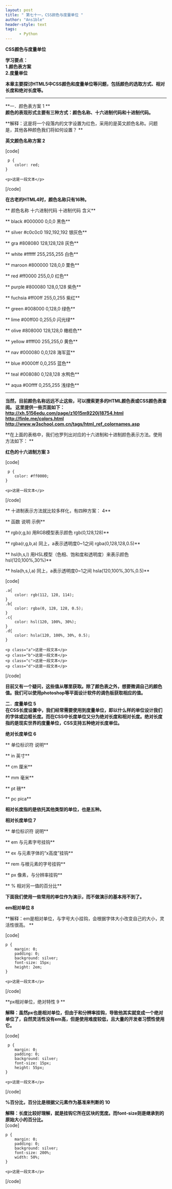 ```yaml
---
layout: post
title: " 第七十一，CSS颜色与度量单位 "
author: "Ans1ble"
header-style: text
tags:
      - Python
---
```


**CSS颜色与度量单位**



**学习要点：**  
 **1.颜色表方案**  
 **2.度量单位**

**本章主要探讨HTML5中CSS颜色和度量单位等问题，包括颜色的选取方式、相对长度和绝对长度等。**

** **



**一．颜色表方案 1 **  
**颜色的表现形式主要有三种方式：颜色名称、十六进制代码和十进制代码。**

**解释：这是将一个段落内的文字设置为红色，采用的是英文颜色名称。问题是，其他各种颜色我们将如何设置？  **

****英文颜色名称方案 2****

[code]

     p {
        color: red;
    }
    
    <p>这是一段文本</p>
[/code]



**在古老的HTML4时，颜色名称只有16种。**

**  颜色名称            十六进制代码             十进制代码               含义**

**           black             #000000                0,0,0
黑色**

**           silver                   #c0c0c0                 192,192,192
银灰色**

**            gra               #808080          128,128,128          灰色**

**           white            #ffffff          255,255,255           白色**

**           maroon           #800000            128,0,0             栗色**

**            red            #ff0000           255,0,0              红色**

**           purple            #800080                128,0,128
紫色**

**          fuchsia           #ff00ff           255,0,255             紫红**

**           green            #008000            0,128,0                绿色**

**            lime              #00ff00             0,255,0           闪光绿**

**           olive               #808000                128,128,0
橄榄色**

**           yellow                 #ffff00               255,255,0
黄色**

**            nav              #000080                 0,0,128
海军蓝**

**            blue              #0000ff            0,0,255                蓝色**

**            teal              #008080           0,128,128            水鸭色**

**            aqua            #00ffff               0,255,255            浅绿色**

** **

**当然，目前颜色名称远远不止这些，可以搜索更多的HTML颜色表或CSS颜色表查阅。 这里提供一些页面如下：**  
 **http://xh.5156edu.com/page/z1015m9220j18754.html**  
 **http://finle.me/colors.html**  
 **http://www.w3school.com.cn/tags/html_ref_colornames.asp**



**在上面的表格中，我们也罗列出对应的十六进制和十进制颜色表示方法。使用方法如下：  **

**红色的十六进制方案 3**

[code]

     p {
        color: #ff0000;
    }
    
    <p>这是一段文本</p>
[/code]



**  十进制表示方法就比较多样化，有四种方案： 4**

**            函数                   说明                        示例**

**        rgb(r,g,b)        用RGB模型表示颜色                    rgb(0,128,128)**

**       rgba(r,g,b,a)    同上，a表示透明度0~1之间           rgba(0,128,128,0.5)**

**         hsl(h,s,l)              用HSL模型（色相、饱和度和透明度）来表示颜色
hsl(120,100%,30%)**

**       hsla(h,s,l,a)     同上，a表示透明度0~1之间  hsla(120,100%,30%,0.5)**

[code]

    .a{
        color: rgb(112, 128, 114);
    }
    .b{
        color: rgba(0, 128, 128, 0.5);
    }
    .c{
        color: hsl(120, 100%, 30%);
    }
    .d{
        color: hsla(120, 100%, 30%, 0.5);
    }
    
    <p class="a">这是一段文本</p>
    <p class="b">这是一段文本</p>
    <p class="c">这是一段文本</p>
    <p class="d">这是一段文本</p>
[/code]

**目前又有一个疑问，这些值从哪里获取。除了颜色表之外，想要微调自己的颜色值。我们可以使用photoshop等平面设计软件的调色板获取相应的值。**



**二．度量单位 5**  
**在CSS长度设置中，我们经常需要使用到度量单位，即以什么样的单位设计我们的字体或边框长度。而在CSS中长度单位又分为绝对长度和相对长度。绝对长度指的是现实世界的度量单位，CSS支持五种绝对长度单位。**



**绝对长度单位 6**

**                  单位标识符                       说明**

**                      in                               英寸**

**                      cm                              厘米**

**                      mm                             毫米**

**                      pt                               磅**

**                      pc                              pica**



**相对长度指的是依托其他类型的单位，也是五种。**

**相对长度单位 7**

**                  单位标识符                                 说明**

**                      em                           与元素字号挂钩**

**                      ex                      与元素字体的“x高度”挂钩**

**                     rem                          与根元素的字号挂钩**

**                      px                           像素，与分辨率挂钩**

**                      %                                 相对另一值的百分比**



**下面我们使用一些常用的单位作为演示，而不做演示的基本用不到了。**



**em相对单位 8**

**解释：em是相对单位，与字号大小挂钩，会根据字体大小改变自己的大小，灵活性很高。  **

[code]

    p {
        margin: 0;
        padding: 0;
        background: silver;
        font-size: 15px;
        height: 2em;
    }
    
    <p>这是一段文本</p> 
[/code]



**px相对单位，绝对特性 9  **

**解释：虽然px也是相对单位，但由于和分辨率挂钩，导致他其实就变成一个绝对单位了，自然灵活性没有em高，但是使用难度较低，且大量的开发者习惯性使用它。**

[code]

     p {
        margin: 0;
        padding: 0;
        background: silver;
        font-size: 15px;
        height: 55px;
    }
    
    <p>这是一段文本</p>
[/code]



**%百分比，百分比是根据父元素作为基准来判断的 10**

**解释：长度比较好理解，就是挂钩它所在区块的宽度。而font-size则是继承到的原始大小的百分比。**  
[code]

    p {
        margin: 0;
        padding: 0;
        background: silver;
        font-size: 200%;
        width: 50%;
    } 
    
    <p>这是一段文本</p>
[/code]



